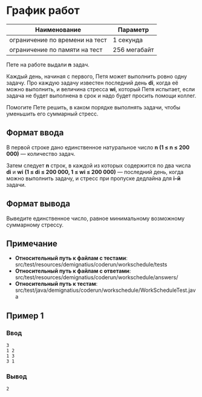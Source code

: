 # График работ

| Наименование                   | Параметр     |
|--------------------------------|--------------|
| ограничение по времени на тест | 1 секунда    |
| ограничение по памяти на тест  | 256 мегабайт |

Пете на работе выдали **n** задач.

Каждый день, начиная с первого, Петя может выполнить ровно одну задачу. Про каждую задачу известен последний день
**di**, когда её можно выполнить, и величина стресса
**wi**, который Петя испытает, если задача не будет выполнена в срок и надо будет просить помощи коллег.

Помогите Пете решить, в каком порядке выполнять задачи, чтобы уменьшить его суммарный стресс.

## Формат ввода

В первой строке дано единственное натуральное число 
**n (1 ≤ n ≤ 200 000)** — количество задач.

Затем следует **n** строк, в каждой из которых содержится по два числа
**di** и **wi** **(1 ≤ di ≤ 200 000, 1 ≤ wi ≤ 200 000)** — последний день, когда можно выполнить задачу, и стресс при пропуске дедлайна для
**i-й** задачи.

## Формат вывода

Выведите единственное число, равное минимальному возможному суммарному стрессу.

## Примечание

- **Относительный путь к файлам с тестами**: src/test/resources/demignatius/coderun/workschedule/tests
- **Относительный путь к файлам с ответами**: src/test/resources/demignatius/coderun/workschedule/answers/
- **Относительный путь к тестам**: src/test/java/demignatius/coderun/workschedule/WorkScheduleTest.java

## Пример 1
### Ввод
```
3
1 2
1 3
3 1
```
### Вывод
```
2
```
